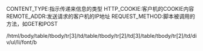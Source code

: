 CONTENT_TYPE:指示传递来信息的类型
HTTP_COOKIE:客户机的COOKIE内容
REMOTE_ADDR:发送请求的客户机的IP地址
REQUEST_METHOD:脚本被调用的方法，如GET和POST

/html/body/table/tbody/tr[3]/td/table/tbody/tr[2]/td[3]/table/tbody/tr[2]/td/div/ul/li/font/b
